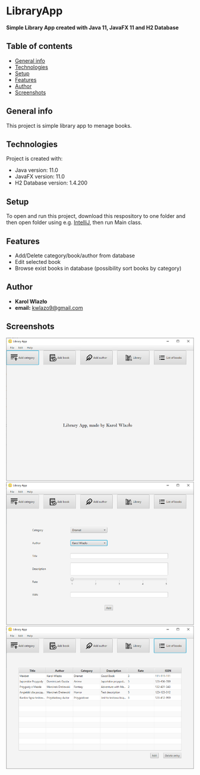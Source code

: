 # LibraryApp
**Simple Library App created with Java 11, JavaFX 11 and H2 Database**
## Table of contents
* [General info](#general-info)
* [Technologies](#technologies)
* [Setup](#setup)
* [Features](#features)
* [Author](#author)
* [Screenshots](#screenshots)

## General info
This project is simple library app to menage books.

## Technologies
Project is created with:
* Java version: 11.0
* JavaFX version: 11.0
* H2 Database version: 1.4.200

## Setup
To open and run this project, download this respository to one folder and then open folder using e.g. [IntelliJ](https://www.jetbrains.com/idea/), then run Main class.

## Features
* Add/Delete category/book/author from database
* Edit selected book
* Browse exist books in database (possibility sort books by category)

## Author
* **Karol Wlazło**
* **email:** kwlazo9@gmail.com

## Screenshots
![Main screen](./images/mainScreen.PNG)
![Add book screen](./images/addBook.PNG)
![List of books screen](./images/booksView.PNG)
